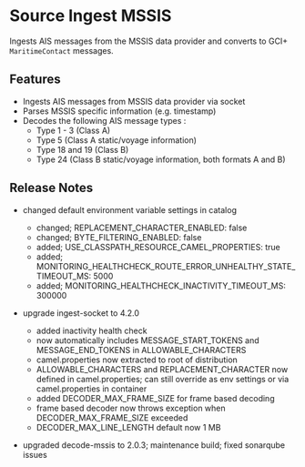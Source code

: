# Source Ingest MSSIS

Ingests AIS messages from the MSSIS data provider and converts to GCI+ `MaritimeContact` messages.

## Features

- Ingests AIS messages from MSSIS data provider via socket
- Parses MSSIS specific information (e.g. timestamp)
- Decodes the following AIS message types :
  - Type 1 - 3 (Class A)
  - Type 5 (Class A static/voyage information)
  - Type 18 and 19 (Class B)
  - Type 24 (Class B static/voyage information, both formats A and B)

## Release Notes

- changed default environment variable settings in catalog
    
    - changed; REPLACEMENT_CHARACTER_ENABLED: false
    - changed; BYTE_FILTERING_ENABLED: false
    - added; USE_CLASSPATH_RESOURCE_CAMEL_PROPERTIES: true
    - added; MONITORING_HEALTHCHECK_ROUTE_ERROR_UNHEALTHY_STATE_TIMEOUT_MS: 5000
    - added; MONITORING_HEALTHCHECK_INACTIVITY_TIMEOUT_MS: 300000
     
- upgrade ingest-socket to 4.2.0
    
    - added inactivity health check
    - now automatically includes MESSAGE_START_TOKENS and MESSAGE_END_TOKENS in ALLOWABLE_CHARACTERS
    - camel.properties now extracted to root of distribution
    - ALLOWABLE_CHARACTERS and REPLACEMENT_CHARACTER now defined in camel.properties; can still override as env
      settings or via camel.properties in container
    - added DECODER_MAX_FRAME_SIZE for frame based decoding
    - frame based decoder now throws exception when DECODER_MAX_FRAME_SIZE exceeded
    - DECODER_MAX_LINE_LENGTH default now 1 MB
    
- upgraded decode-mssis to 2.0.3; maintenance build; fixed sonarqube issues

 
 